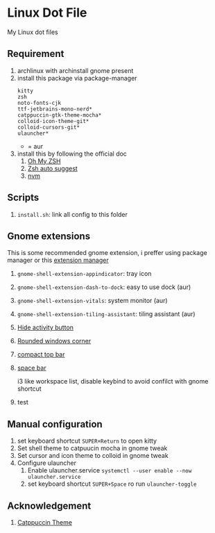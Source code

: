 # Linux Dot File

My Linux dot files

## Requirement
1. archlinux with archinstall gnome present
2. install this package via package-manager
    ```
    kitty
    zsh
    noto-fonts-cjk
    ttf-jetbrains-mono-nerd*
    catppuccin-gtk-theme-mocha*
    colloid-icon-theme-git*
    colloid-cursors-git*
    ulauncher*
    ```
    * = aur
3. install this by following the official doc
    1. [Oh My ZSH](https://ohmyz.sh/#install)
    2. [Zsh auto suggest](https://github.com/zsh-users/zsh-autosuggestions/blob/master/INSTALL.md#oh-my-zsh)
    3. [nvm](https://github.com/nvm-sh/nvm#installing-and-updating)

## Scripts
1. `install.sh`: link all config to this folder

## Gnome extensions
This is some recommended gnome extension, i preffer using package manager or this [extension manager](https://flathub.org/apps/com.mattjakeman.ExtensionManager)
1. `gnome-shell-extension-appindicator`: tray icon
1. `gnome-shell-extension-dash-to-dock`: easy to use dock (aur)
1. `gnome-shell-extension-vitals`: system monitor (aur)
1. `gnome-shell-extension-tiling-assistant`: tiling assistant (aur)
1. [Hide activity button](https://extensions.gnome.org/extension/744/hide-activities-button/)
1. [Rounded windows corner](https://extensions.gnome.org/extension/5237/rounded-window-corners/)
1. [compact top bar](https://extensions.gnome.org/extension/5669/compact-top-bar/)
1. [space bar](https://extensions.gnome.org/extension/5090/space-bar/)
    
    i3 like workspace list, disable keybind to avoid confilct with gnome shortcut
1. test

## Manual configuration
1. set keyboard shortcut `SUPER+Return` to open kitty
1. Set shell theme to catpuucin mocha in gnome tweak
1. Set cursor and icon theme to colloid in gnome tweak
1. Configure ulauncher
    1. Enable ulauncher.service `systemctl --user enable --now ulauncher.service`
    1. set keyboard shortcut `SUPER+Space` ro run `ulauncher-toggle`

## Acknowledgement
1. [Catppuccin Theme](https://github.com/catppuccin)
